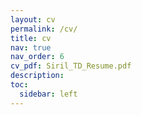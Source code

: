 ```yaml
---
layout: cv
permalink: /cv/
title: cv
nav: true
nav_order: 6
cv_pdf: Siril_TD_Resume.pdf
description: 
toc:
  sidebar: left
---
```

